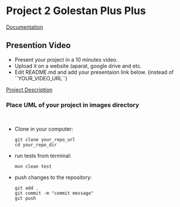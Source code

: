 # Project 2 Golestan Plus Plus
[Documentation](https://docs.google.com/document/d/1AbSuqcpkSKaWmsNJ9iFcGCUE301iEYCPQIGl0i2Upe4/edit?usp=sharing)

## Presention Video
<ul>
    <li> Present your project in a 10 minutes video. </li>
    <li> Upload it on a website (aparat, google drive and etc.</li>
    <li> Edit README.md and add your presentaion link below. (instead of ``YOUR_VIDEO_URL``)</li>
</ul>

[Project Description](https://1drv.ms/u/s!At27-f_DOl9naho2WbtCMj6dG-g?e=Ir5gD6)

### Place UML of your project in images directory
<br>

<ul>
<li>
Clone in your computer: 

```
git clone your_repo_url
cd your_repo_dir
```
</li>


<li>
run tests from terminal:

```
mvn clean test
```
</li>

<li>
push changes to the repository:

```
git add . 
git commit -m "commit message"
git push
```
</li>
</ul>
